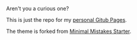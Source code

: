 Aren't you a curious one?

This is just the repo for my [personal Gitub Pages](https://jmsdao.github.io/).

The theme is forked from [Minimal Mistakes Starter](https://github.com/mmistakes/mm-github-pages-starter/generate).
